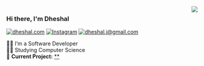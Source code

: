 <img align="right" src="https://github-readme-stats.vercel.app/api?username=dheshalj&hide_border=true&hide_rank=true&show_icons=true&title_color=606060&text_color=606060&bg_color=00000000">

### Hi there, I'm Dheshal

[![dheshal.com](https://img.shields.io/static/v1?label=dheshal.com&message=%20&color=white&logo=&style=flat-square&logoColor=white)](https://www.dheshal.com/)
[![Instagram](https://img.shields.io/static/v1?label=Discord&message=%20&color=7289da&logo=Discord&style=flat-square&logoColor=white)](https://discordapp.com/users/796661399366795265/)
[![dheshal.j@gmail.com](https://img.shields.io/static/v1?label=dheshal.j@gmail.com&message=%20&color=EA4335&logo=gmail&style=flat-square&logoColor=white)](mailto:dheshal.j@gmail.com)

👨‍💻 I’m a Software Developer<br>
👨‍🎓 Studying Computer Science<br>
🚧 **Current Project:** [**](**)
